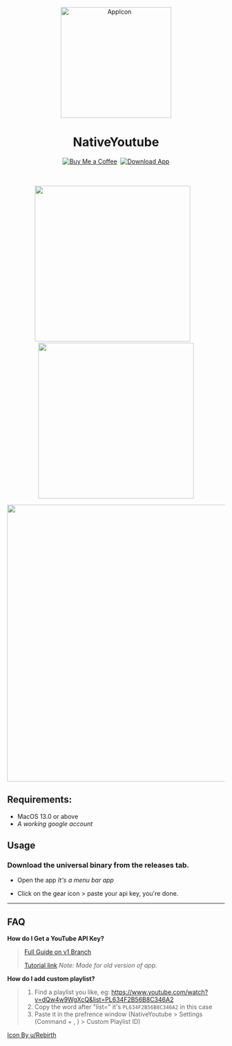 
<div align="center">
<img width="256" alt="AppIcon" src="https://user-images.githubusercontent.com/43297314/209301276-f93ea3b0-4466-4c9a-8f60-2d8e8523526f.png">

  <h1>NativeYoutube</h1>

  <a href="https://www.buymeacoffee.com/swiftdev" target="_blank"><img src="https://user-images.githubusercontent.com/43297314/167192051-dc8cfd47-1c2d-43f1-bb95-275ae70ef8dd.svg" alt="Buy Me a Coffee" ></a>&nbsp;&nbsp;<a href="https://github.com/Aayush9029/NativeYoutube/releases/download/v3.1/NativeYoutube.app.zip" target="_blank"><img src="https://user-images.githubusercontent.com/43297314/167192056-015e7f19-d47c-4d80-9843-75946a882078.svg" alt="Download App" ></a>
	<br>
	<br>
<br>



<img src="https://user-images.githubusercontent.com/43297314/209300521-43594e99-fc62-4201-b635-bb2559e5cbfe.png" width="360"> &nbsp;  &nbsp;<img src="https://user-images.githubusercontent.com/43297314/209300526-1b55652a-bbe5-4570-8945-e3cf5644b205.png" width="360">


<img src="https://user-images.githubusercontent.com/43297314/209300818-97345257-d868-4bb8-a6f9-457500a869e1.png" width="640">

</div>

## Requirements:
- MacOS 13.0 or above
- *A working google account*

## Usage
### Download the universal binary from the releases tab.
- Open the app *It's a menu bar app*

- Click on the gear icon > paste your api key, you're done.

---

## FAQ

**How do I Get a YouTube API Key?**

> [Full Guide on v1 Branch](https://github.com/Aayush9029/NativeYoutube/tree/Mubbii)
>
>[Tutorial link](https://www.youtube.com/watch?v=WrFPERZb7uw) *Note: Made for old version of app.*


**How do I add custom playlist?**

> 1. Find a playlist you like, eg: https://www.youtube.com/watch?v=dQw4w9WgXcQ&list=PL634F2B56B8C346A2
> 2. Copy the word after "list=" it's `PL634F2B56B8C346A2` in this case
> 3. Paste it in the prefrence window (NativeYoutube > Settings (Command + , ) > Custom Playlist ID)


[Icon By u/Rebirth](https://macosicons.com/#/u/Rebirth%20Ego)
